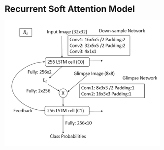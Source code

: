 # Recurrent Soft Attention Model
![RSAM structure for 1 timestamp](https://github.com/renll/RSAM/raw/master/111.png)
